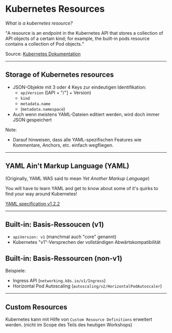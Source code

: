 # Kubernetes Resources

*What is a kubernetes resource?*

<q cite="https://kubernetes.io/docs/concepts/extend-kubernetes/api-extension/custom-resources/">A resource is an endpoint in the Kubernetes API that stores a collection of API objects of a certain kind; for example, the built-in pods resource contains a collection of Pod objects.</q>

Source: [Kubernetes Dokumentation](https://kubernetes.io/docs/concepts/extend-kubernetes/api-extension/custom-resources/)

----

## Storage of Kubernetes resources

- JSON-Objekte mit 3 oder 4 Keys zur eindeutigen Identifikation:
  - `apiVersion` ([API + "/"] + Version)
  - `kind`
  - `metadata.name`
  - (`metadata.namespace`)
- Auch wenn meistens YAML-Dateien editiert werden, wird doch immer JSON gespeichert

Note:
- Darauf hinweisen, dass alle YAML-spezifischen Features wie Kommentare, Anchors, etc.
  einfach wegfliegen.

----

## YAML Ain't Markup Language (YAML)

(Originally, YAML WAS said to mean *Yet Another Markup Language*)

You will have to learn YAML and get to know about some of
it's quirks to find your way around Kubernetes!

[YAML specification v1.2.2](https://yaml.org/spec/1.2.2/)

----

## Built-in: Basis-Ressoucen (v1)

* `apiVersion: v1` (manchmal auch "core" genannt)
* Kubernetes "v1"-Versprechen der vollständigen Abwärtskompatibilität

## Built-in: Basis-Ressourcen (non-v1)

Beispiele:

 * Ingress API (`networking.k8s.io/v1/Ingress`)
 * Horizontal Pod Autoscaling (`autoscaling/v2/HorizontalPodAutoscaler`)

----

## Custom Resources

Kubernetes kann mit Hilfe von `Custom Resource Definitions` erweitert
werden. (nicht im Scope des Teils des heutigen Workshops)
